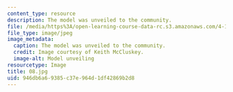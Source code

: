 ```yaml
---
content_type: resource
description: The model was unveiled to the community.
file: /media/https%3A/open-learning-course-data-rc.s3.amazonaws.com/4-170-ecuador-workshop-fall-2006/946db6a69385c37e964d1df42869b2d8_08.jpg
file_type: image/jpeg
image_metadata:
  caption: The model was unveiled to the community.
  credit: Image courtesy of Keith McCluskey.
  image-alt: Model unveiling
resourcetype: Image
title: 08.jpg
uid: 946db6a6-9385-c37e-964d-1df42869b2d8
---
```


